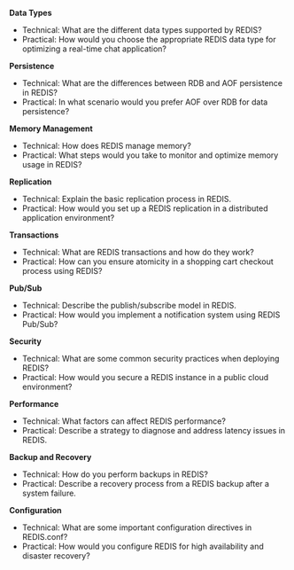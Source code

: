 **Data Types**
 - Technical: What are the different data types supported by REDIS?
 - Practical: How would you choose the appropriate REDIS data type for optimizing a real-time chat application?

**Persistence**
 - Technical: What are the differences between RDB and AOF persistence in REDIS?
 - Practical: In what scenario would you prefer AOF over RDB for data persistence?

**Memory Management**
 - Technical: How does REDIS manage memory?
 - Practical: What steps would you take to monitor and optimize memory usage in REDIS?

**Replication**
 - Technical: Explain the basic replication process in REDIS.
 - Practical: How would you set up a REDIS replication in a distributed application environment?

**Transactions**
 - Technical: What are REDIS transactions and how do they work?
 - Practical: How can you ensure atomicity in a shopping cart checkout process using REDIS?

**Pub/Sub**
 - Technical: Describe the publish/subscribe model in REDIS.
 - Practical: How would you implement a notification system using REDIS Pub/Sub?

**Security**
 - Technical: What are some common security practices when deploying REDIS?
 - Practical: How would you secure a REDIS instance in a public cloud environment?

**Performance**
 - Technical: What factors can affect REDIS performance?
 - Practical: Describe a strategy to diagnose and address latency issues in REDIS.

**Backup and Recovery**
 - Technical: How do you perform backups in REDIS?
 - Practical: Describe a recovery process from a REDIS backup after a system failure.

**Configuration**
 - Technical: What are some important configuration directives in REDIS.conf?
 - Practical: How would you configure REDIS for high availability and disaster recovery?